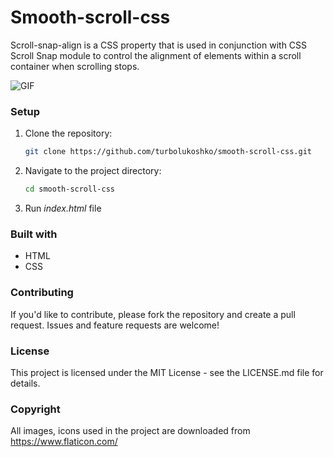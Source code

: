 # Smooth-scroll-css

Scroll-snap-align is a CSS property that is used in conjunction with CSS Scroll Snap module to control the alignment of elements within a scroll container when scrolling stops.

![GIF](https://media.giphy.com/media/v1.Y2lkPTc5MGI3NjExeXFtM2lpOGk2MDV1YTV1enk0Nmcwdm5ra3NmY2Rnbm5oYjk4MjZudSZlcD12MV9pbnRlcm5hbF9naWZfYnlfaWQmY3Q9Zw/MM4czzviKDtbd6T9dG/giphy.gif)

### Setup

1. Clone the repository:

   ```bash
   git clone https://github.com/turbolukoshko/smooth-scroll-css.git
   ```

2. Navigate to the project directory:

   ```bash
   cd smooth-scroll-css
   ```

3. Run _index.html_ file

### Built with

- HTML
- CSS

### Contributing

If you'd like to contribute, please fork the repository and create a pull request. Issues and feature requests are welcome!

### License

This project is licensed under the MIT License - see the LICENSE.md file for details.

### Copyright

All images, icons used in the project are downloaded from https://www.flaticon.com/

